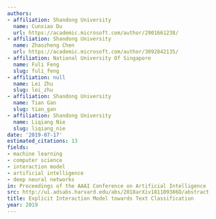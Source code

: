 ```yaml
---
authors:
- affiliation: Shandong University
  name: Cunxiao Du
  url: https://academic.microsoft.com/author/2901661238/
- affiliation: Shandong University
  name: Zhaozheng Chen
  url: https://academic.microsoft.com/author/3092842135/
- affiliation: National University Of Singapore
  name: Fuli Feng
  slug: fuli_feng
- affiliation: null
  name: Lei Zhu
  slug: lei_zhu
- affiliation: Shandong University
  name: Tian Gan
  slug: tian_gan
- affiliation: Shandong University
  name: Liqiang Nie
  slug: liqiang_nie
date: '2019-07-17'
estimated_citations: 13
fields:
- machine learning
- computer science
- interaction model
- artificial intelligence
- deep neural networks
in: Proceedings of the AAAI Conference on Artificial Intelligence
src: http://ui.adsabs.harvard.edu/abs/2018arXiv181109386D/abstract
title: Explicit Interaction Model towards Text Classification
year: 2019
---
```

